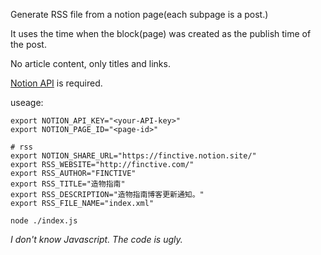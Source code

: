 Generate RSS file from a notion page(each subpage is a post.)

It uses the time when the block(page) was created as the publish time of the post.

No article content, only titles and links.

[Notion API](https://developers.notion.com/) is required.

useage:
```
export NOTION_API_KEY="<your-API-key>"
export NOTION_PAGE_ID="<page-id>"

# rss
export NOTION_SHARE_URL="https://finctive.notion.site/"
export RSS_WEBSITE="http://finctive.com/"
export RSS_AUTHOR="FINCTIVE"
export RSS_TITLE="造物指南"
export RSS_DESCRIPTION="造物指南博客更新通知。"
export RSS_FILE_NAME="index.xml"

node ./index.js
```

*I don't know Javascript. The code is ugly.*
